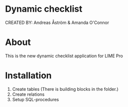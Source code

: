 #  Dynamic checklist #

CREATED BY: Andreas Åström & Amanda O'Connor


# About
This is the new dynamic checklist application for LIME Pro


# Installation
1. Create tables (There is building blocks in the folder.)
2. Create relations
3. Setup SQL-procedures


